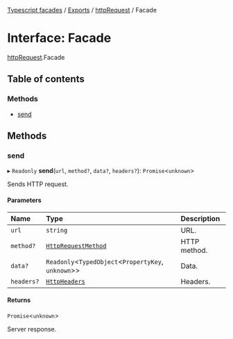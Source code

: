 [Typescript facades](../index.md) / [Exports](../modules.md) / [httpRequest](../modules/httpRequest.md) / Facade

# Interface: Facade

[httpRequest](../modules/httpRequest.md).Facade

## Table of contents

### Methods

- [send](httpRequest.Facade.md#send)

## Methods

### send

▸ `Readonly` **send**(`url`, `method?`, `data?`, `headers?`): `Promise`<`unknown`\>

Sends HTTP request.

#### Parameters

| Name | Type | Description |
| :------ | :------ | :------ |
| `url` | `string` | URL. |
| `method?` | [`HttpRequestMethod`](../modules/httpRequest.md#httprequestmethod) | HTTP method. |
| `data?` | `Readonly`<`TypedObject`<`PropertyKey`, `unknown`\>\> | Data. |
| `headers?` | [`HttpHeaders`](../modules/httpRequest.md#httpheaders) | Headers. |

#### Returns

`Promise`<`unknown`\>

Server response.

